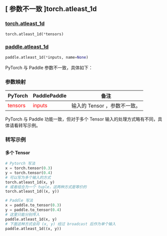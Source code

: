 ## [ 参数不一致 ]torch.atleast_1d

### [torch.atleast_1d](https://pytorch.org/docs/stable/generated/torch.atleast_1d.html#torch-atleast-1d)

```python
torch.atleast_1d(*tensors)
```

### [paddle.atleast_1d](https://www.paddlepaddle.org.cn/documentation/docs/zh/develop/api/paddle/atleast_1d_cn.html#atleast_1d)

```python
paddle.atleast_1d(*inputs, name=None)
```

PyTorch 与 Paddle 参数不一致，具体如下：

### 参数映射
| PyTorch       | PaddlePaddle | 备注                                                   |
| ------------- | ------------ | ------------------------------------------------------ |
| <font color='red'> tensors </font> | <font color='red'> inputs </font> | 输入的 Tensor ，参数不一致。 |

PyTorch 与 Paddle 功能一致，但对于多个 Tensor 输入的处理方式略有不同，具体请看转写示例。

### 转写示例

#### 多个 Tensor
```python
# Pytorch 写法
x = torch.tensor(0.3)
y = torch.tensor(0.4)
# 可以写为多个输入的方式
torch.atleast_1d(x, y)
# 或者组合为一个 tuple，这两种方式是等价的
torch.atleast_1d((x, y))

# Paddle 写法
x = paddle.to_tensor(0.3)
y = paddle.to_tensor(0.4)
# 这里只能分别传入
paddle.atleast_1d(x, y)
# 下面这种方式会将 (x, y) 经过 broadcast 后作为单个输入
paddle.atleast_1d((x, y))

```

